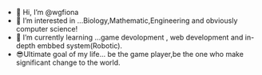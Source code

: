 - 👋 Hi, I’m @wgfiona
- 👀 I’m interested in ...Biology,Mathematic,Engineering and obviously computer science!
- 🌱 I’m currently learning ...game devolopment , web development and in-depth embbed system(Robotic).
- 😎Ultimate goal of my life... be the game player,be the one who make significant change to the world.

<!---
wgfiona/wgfiona is a ✨ special ✨ repository because its `README.md` (this file) appears on your GitHub profile.
You can click the Preview link to take a look at your changes.
--->
